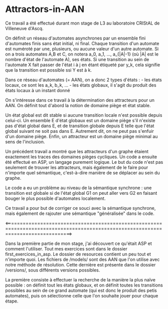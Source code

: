 # Attractors-in-AAN

Ce travail a été effectué durant mon stage de L3 au laboratoire CRIStAL de Villeneuve d'Ascq.

On définit un réseau d'automates asynchrones par un ensemble fini d'automates finis sans état initial, ni final.
Chaque transition d'un automate est numéroté par une, plusieurs, ou aucune valeur d'un autre automate.
Si on a trois automates A,B et C, on notera a_0, a_1, ..., a_{|A|-1} (où |A| est le nombre d'état de l'automate A), ses états.
Si une transition au sein de l'automate X fait passer de l'état i à j en étant étiqueté par y_k, cela signifie que la transition est possible ssi Y est à k.

Dans ce réseau d'automates (= AAN), on a donc 2 types d'états :
	- les états locaux, ce sont les a_k, b_k, ...
	- les états globaux, il s'agit du produit des états locaux à un instant donné

On s'intéresse dans ce travail à la détermination des attracteurs pour un AAN.
On définit tout d'abord la notion de domaine piège et état stable.

Un état global est dit stable si aucune transition locale n'est possible depuis celui-ci.
Un ensemble E d'état globaux est un domaine piège s'il n'existe pas d'état global dans E, et de transition globale depuis E telle que l'état global suivant ne soit pas dans E.
Autrement dit, on ne peut pas s'enfuir d'un domaine piège.
Enfin, un attracteur est un domaine piège minimal au sens de l'inclusion.

Un précédent travail a montré que les attracteurs d'un graphe étaient exactement les traces des domaines pièges cycliques.
Un code a ensuite été effectué en ASP, un langage purement logique.
Le but du code n'est pas seulement de trouver les attracteurs, mais également de le faire pour n'importe quel sémantique, c'est-à-dire manière de se déplacer au sein du graphe.

Le code a eu un problème au niveau de la sémantique synchrone : une transition est globale si de l'état global G1 on peut aller vers G2 en faisant bouger le plus possible d'automates localement.

Ce travail a pour but de corriger ce souci avec la sémantique synchrone, mais également de rajouter une sémantique "généralisée" dans le code.

<===================================================================================================================================>

Dans la première partie de mon stage, j'ai découvert ce qu'était ASP et comment l'utiliser. Tout mes exercices sont dans le dossier first_exercices_in_asp.
Le dossier de resources contient un peu tout et n'importe quoi.
Les fichiers de /models/ sont des AAN que l'on utilise avec notre méthode de résolution.
Cette dernière est présente dans le dossier /versions/, sous différents versions possibles.

La première consiste à effectuer la recherche de la manière la plus naïve possible : on définit tout les états globaux, et on définit toutes les transitions possibles au sein de ce grand automate
(qui est donc le produit des petis automates), puis on sélectionne celle que l'on souhaite jouer pour chaque étape.
